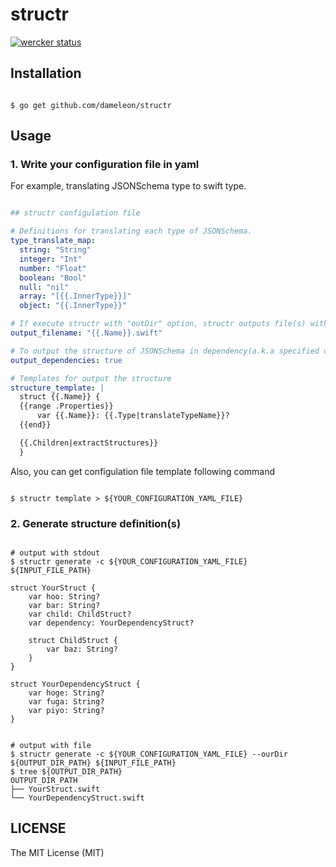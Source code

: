 # structr

[![wercker status](https://app.wercker.com/status/b61410dc565d9d7c6348d926068b5382/s "wercker status")](https://app.wercker.com/project/bykey/b61410dc565d9d7c6348d926068b5382)

## Installation

```shell

$ go get github.com/dameleon/structr

```

## Usage

### 1. Write your configuration file in yaml

For example, translating JSONSchema type to swift type.

```yaml

## structr configulation file

# Definitions for translating each type of JSONSchema.
type_translate_map:
  string: "String"
  integer: "Int"
  number: "Float"
  boolean: "Bool"
  null: "nil"
  array: "[{{.InnerType}}]"
  object: "{{.InnerType}}"

# If execute structr with "outDir" option, structr outputs file(s) with the definition of "output_filename" template.
output_filename: "{{.Name}}.swift"

# To output the structure of JSONSchema in dependency(a.k.a specified of "$ref" key in JSONSchema).
output_dependencies: true

# Templates for output the structure
structure_template: |
  struct {{.Name}} {
  {{range .Properties}}
      var {{.Name}}: {{.Type|translateTypeName}}?
  {{end}}

  {{.Children|extractStructures}}
  }

```

Also, you can get configulation file template following command

```shell

$ structr template > ${YOUR_CONFIGURATION_YAML_FILE} 

```

### 2. Generate structure definition(s)

```shell

# output with stdout
$ structr generate -c ${YOUR_CONFIGURATION_YAML_FILE} ${INPUT_FILE_PATH}

struct YourStruct {
    var hoo: String?   
    var bar: String?  
    var child: ChildStruct?
    var dependency: YourDependencyStruct?

    struct ChildStruct {
        var baz: String?
    }
}

struct YourDependencyStruct {
    var hoge: String?
    var fuga: String?
    var piyo: String?
}


# output with file
$ structr generate -c ${YOUR_CONFIGURATION_YAML_FILE} --ourDir ${OUTPUT_DIR_PATH} ${INPUT_FILE_PATH}
$ tree ${OUTPUT_DIR_PATH}
OUTPUT_DIR_PATH
├── YourStruct.swift
└── YourDependencyStruct.swift

```

## LICENSE

The MIT License (MIT)
